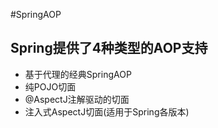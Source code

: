 #SpringAOP
## Spring提供了4种类型的AOP支持
- 基于代理的经典SpringAOP
- 纯POJO切面
- @AspectJ注解驱动的切面
- 注入式AspectJ切面(适用于Spring各版本)

